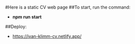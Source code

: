 #Here is a static CV web page
##To start, run the command: 
- __npm run start__

##Deploy: 
- https://ivan-klimm-cv.netlify.app/

